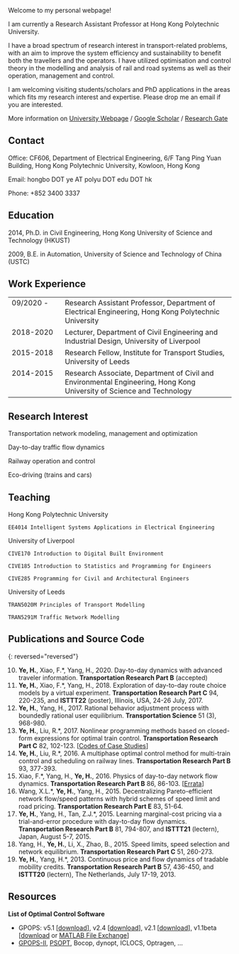 
Welcome to my personal webpage!

I am currently a Research Assistant Professor at Hong Kong Polytechnic University.

I have a broad spectrum of research interest in transport-related problems, with an aim to improve the system efficiency and sustainability to benefit both the travellers and the operators.  I have utilized optimisation and control theory in the modelling and analysis of rail and road systems as well as their operation, management and control.

I am welcoming visiting students/scholars and PhD applications in the areas which fits my research interest and expertise. Please drop me an email if you are interested.

More information on [University Webpage](http://www.ee.polyu.edu.hk) / [Google Scholar](https://scholar.google.com/citations?user=6LrbJcYAAAAJ) / [Research Gate](https://www.researchgate.net/profile/Hongbo_Ye)

## Contact

Office: CF606, Department of Electrical Engineering, 6/F Tang Ping Yuan Building, Hong Kong Polytechnic University, Kowloon, Hong Kong

Email: hongbo DOT ye AT polyu DOT edu DOT hk

Phone: +852 3400 3337

    
## Education

2014, Ph.D. in Civil Engineering, Hong Kong University of Science and Technology (HKUST)

2009, B.E. in Automation, University of Science and Technology of China (USTC)

## Work Experience

<table style="width:100%; border: 0">
  <colgroup>
    <col style="width: 120px" border="0">
    <col>
  </colgroup>
    
  <tr valign="top">
    <td> 09/2020 - </td>
    <td> Research Assistant Professor, Department of Electrical Engineering, Hong Kong Polytechnic University </td>
  </tr>
  <tr valign="top">
    <td> 2018-2020 </td>
    <td> Lecturer, Department of Civil Engineering and Industrial Design, University of Liverpool </td>
  </tr>
  <tr valign="top">
    <td> 2015-2018 </td>
    <td> Research Fellow, Institute for Transport Studies, University of Leeds </td>
  </tr>
  <tr valign="top">
    <td> 2014-2015 </td>
    <td> Research Associate, Department of Civil and Environmental Engineering, Hong Kong University of Science and Technology </td>
  </tr>
</table>

## Research Interest

Transportation network modeling, management and optimization

Day-to-day traffic flow dynamics

Railway operation and control

Eco-driving (trains and cars)

## Teaching

Hong Kong Polytechnic University

    EE4014 Intelligent Systems Applications in Electrical Engineering

University of Liverpool
    
    CIVE170 Introduction to Digital Built Environment
    
    CIVE185 Introduction to Statistics and Programming for Engineers
    
    CIVE285 Programming for Civil and Architectural Engineers

University of Leeds
    
    TRAN5020M Principles of Transport Modelling
    
    TRAN5291M Traffic Network Modelling

## Publications and Source Code

{: reversed="reversed"}

10. **Ye, H.**, Xiao, F.\*, Yang, H., 2020. Day-to-day dynamics with advanced traveler information. **Transportation Research Part B** (accepted)
9. **Ye, H.**, Xiao, F.\*, Yang, H., 2018. Exploration of day-to-day route choice models by a virtual experiment. **Transportation Research Part C** 94, 220-235, and **ISTTT22** (poster), Illinois, USA, 24-26 July, 2017.
8. **Ye, H.**, Yang, H., 2017. Rational behavior adjustment process with boundedly rational user equilibrium. **Transportation Science** 51 (3), 968-980. 
7. **Ye, H.**, Liu, R.\*, 2017. Nonlinear programming methods based on closed-form expressions for optimal train control. **Transportation Research Part C** 82, 102-123. [[Codes of Case Studies](docs/2017YL_codes.zip)]
6. **Ye, H.**, Liu, R.\*, 2016. A multiphase optimal control method for multi-train control and scheduling on railway lines. **Transportation Research Part B** 93, 377-393.
5. Xiao, F.\*, Yang, H., **Ye, H.**, 2016. Physics of day-to-day network flow dynamics. **Transportation Research Part B** 86, 86-103. [[Errata](docs/2016XYY_Errata.pdf)]
4. Wang, X.L.\*, **Ye, H.**, Yang, H., 2015. Decentralizing Pareto-efficient network flow/speed patterns with hybrid schemes of speed limit and road pricing. **Transportation Research Part E** 83, 51-64.
3. **Ye, H.**, Yang, H., Tan, Z.J.\*, 2015. Learning marginal-cost pricing via a trial-and-error procedure with day-to-day flow dynamics. **Transportation Research Part B** 81, 794-807, and **ISTTT21** (lectern), Japan, August 5-7, 2015.
2. Yang, H., **Ye, H.**, Li, X., Zhao, B., 2015. Speed limits, speed selection and network equilibrium. **Transportation Research Part C** 51, 260-273.
1. <strong>Ye, H.</strong>, Yang, H.\*, 2013. Continuous price and flow dynamics of tradable mobility credits. **Transportation Research Part B** 57, 436-450, and **ISTTT20** (lectern), The Netherlands, July 17-19, 2013.


## Resources

**List of Optimal Control Software**
- GPOPS: v5.1 [[download](docs/GPOPS/gpops51.zip)], v2.4 [[download](docs/GPOPS/gpops24.zip)], v2.1 [[download](docs/GPOPS/gpops21.tgz)], v1.1beta [[download](docs/GPOPS/gpops1-1beta.zip) or [MATLAB File Exchange](http://mathworks.com/matlabcentral/fileexchange/21729-gpops)]
- [GPOPS-II](http://www.gpops2.com/), [PSOPT](http://www.psopt.org), Bocop, dynopt, ICLOCS, Optragen, ...
